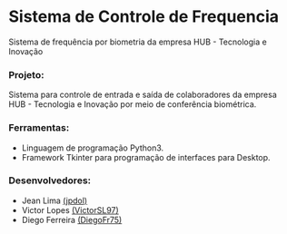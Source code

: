 # Sistema de Controle de Frequencia
Sistema de frequência por biometria da empresa HUB - Tecnologia e Inovação

### Projeto:

Sistema para controle de entrada e saída de colaboradores da empresa HUB - Tecnologia e Inovação por meio de conferência biométrica.

### Ferramentas:

  - Linguagem de programação Python3.  
  - Framework Tkinter para programação de interfaces para Desktop.

### Desenvolvedores:
  
  - Jean Lima [(jpdol)](https://github.com/jpdol)
  - Victor Lopes [(VictorSL97)](https://github.com/VictorSL97)
  - Diego Ferreira [(DiegoFr75)](https://github.com/DiegoFr75)

